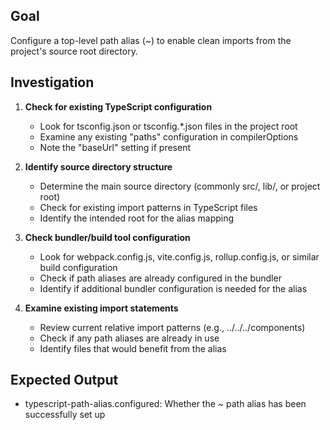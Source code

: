 ## Goal

Configure a top-level path alias (~) to enable clean imports from the project's source root directory.

## Investigation

1. **Check for existing TypeScript configuration**
   - Look for tsconfig.json or tsconfig.*.json files in the project root
   - Examine any existing "paths" configuration in compilerOptions
   - Note the "baseUrl" setting if present

2. **Identify source directory structure**
   - Determine the main source directory (commonly src/, lib/, or project root)
   - Check for existing import patterns in TypeScript files
   - Identify the intended root for the alias mapping

3. **Check bundler/build tool configuration**
   - Look for webpack.config.js, vite.config.js, rollup.config.js, or similar build configuration
   - Check if path aliases are already configured in the bundler
   - Identify if additional bundler configuration is needed for the alias

4. **Examine existing import statements**
   - Review current relative import patterns (e.g., ../../../components)
   - Check if any path aliases are already in use
   - Identify files that would benefit from the alias

## Expected Output

- typescript-path-alias.configured: Whether the ~ path alias has been successfully set up